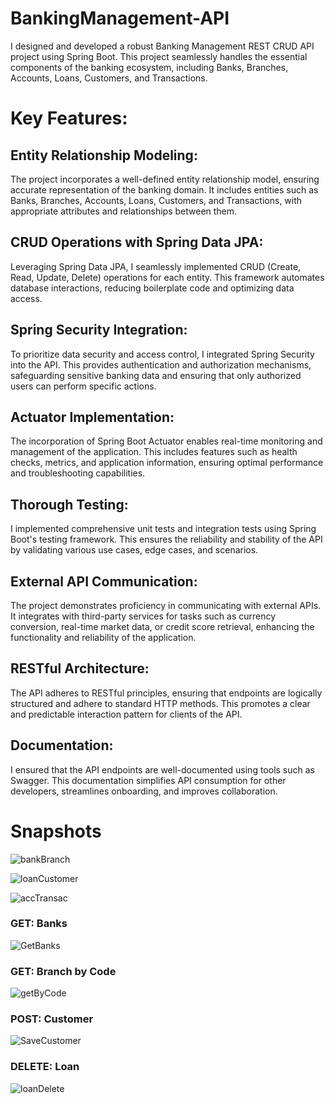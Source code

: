 # BankingManagement-API

 I designed and developed a robust Banking Management REST CRUD API project using Spring Boot. This project seamlessly handles the essential components of the banking ecosystem, including Banks, Branches, Accounts, Loans, Customers, and Transactions.

# Key Features:

## Entity Relationship Modeling: 

The project incorporates a well-defined entity relationship model, ensuring accurate representation of the banking domain. It includes entities such as Banks, Branches, Accounts, Loans, Customers, and Transactions, with appropriate attributes and relationships between them.

## CRUD Operations with Spring Data JPA: 

Leveraging Spring Data JPA, I seamlessly implemented CRUD (Create, Read, Update, Delete) operations for each entity. This framework automates database interactions, reducing boilerplate code and optimizing data access.

## Spring Security Integration: 

To prioritize data security and access control, I integrated Spring Security into the API. This provides authentication and authorization mechanisms, safeguarding sensitive banking data and ensuring that only authorized users can perform specific actions.

## Actuator Implementation: 

The incorporation of Spring Boot Actuator enables real-time monitoring and management of the application. This includes features such as health checks, metrics, and application information, ensuring optimal performance and troubleshooting capabilities.

## Thorough Testing: 

I implemented comprehensive unit tests and integration tests using Spring Boot's testing framework. This ensures the reliability and stability of the API by validating various use cases, edge cases, and scenarios.

## External API Communication: 

The project demonstrates proficiency in communicating with external APIs. It integrates with third-party services for tasks such as currency conversion, real-time market data, or credit score retrieval, enhancing the functionality and reliability of the application.

## RESTful Architecture: 

The API adheres to RESTful principles, ensuring that endpoints are logically structured and adhere to standard HTTP methods. This promotes a clear and predictable interaction pattern for clients of the API.

## Documentation: 

I ensured that the API endpoints are well-documented using tools such as Swagger. This documentation simplifies API consumption for other developers, streamlines onboarding, and improves collaboration.

# Snapshots

![bankBranch](https://github.com/THEPHD1331/BankingManagement-API/assets/126282296/e2632528-48ce-4f55-ad24-33fa1ac980a7)

![loanCustomer](https://github.com/THEPHD1331/BankingManagement-API/assets/126282296/69f37232-4fa1-4355-b1df-dbd102b57e6d)

![accTransac](https://github.com/THEPHD1331/BankingManagement-API/assets/126282296/a4d68dfe-3563-4abd-b0a1-03b37cf511f9)

### GET: Banks
![GetBanks](https://github.com/THEPHD1331/BankingManagement-API/assets/126282296/5f2077f5-6102-4ada-ba93-9b40682566b2)

### GET: Branch by Code
![getByCode](https://github.com/THEPHD1331/BankingManagement-API/assets/126282296/370905eb-41a5-49e8-9003-e1fe0e5babd0)

### POST: Customer
![SaveCustomer](https://github.com/THEPHD1331/BankingManagement-API/assets/126282296/76462c29-4988-4463-94cb-5603b1eaa0c0)

### DELETE: Loan
![loanDelete](https://github.com/THEPHD1331/BankingManagement-API/assets/126282296/dbaabb3c-976a-4e19-a1d0-d9f6d34c1762)



